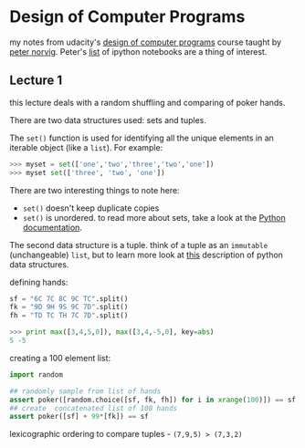 # Design of Computer Programs #

my notes from udacity's [design of computer programs](https://www.udacity.com/course/design-of-computer-programs--cs212) course taught by [peter norvig](http://norvig.com/). Peter's [list](http://norvig.com/ipython/README.html) of ipython notebooks are a thing of interest.  

## Lecture 1 ##

this lecture deals with a random shuffling and comparing of poker hands.  

There are two data structures used: sets and tuples.

The `set()` function is used for identifying all the unique elements in an iterable object (like a `list`). For example:  

```python
>>> myset = set(['one','two','three','two','one']) 
>>> myset set(['three', 'two', 'one'])
```

There are two interesting things to note here: 
- `set()` doesn't keep duplicate copies 
- `set()` is unordered. 
to read more about sets, take a look at the [Python documentation](http://docs.python.org/library/stdtypes.html#set).  

The second data structure is a tuple. think of a tuple as an `immutable` (unchangeable) `list`, but to learn more look at [this](http://docs.python.org/tutorial/datastructures.html#tuples-and-sequences) description of python data structures.  

defining hands:
```python
sf = "6C 7C 8C 9C TC".split() 
fk = "9D 9H 9S 9C 7D".split() 
fh = "TD TC TH 7C 7D".split()
```

```python
>>> print max([3,4,5,0]), max([3,4,-5,0], key=abs)
5 -5
```

creating a 100 element list:
```python
import random

## randomly sample from list of hands
assert poker([random.choice([sf, fk, fh]) for i in xrange(100)]) == sf
## create  concatenated list of 100 hands
assert poker([sf] + 99*[fk]) == sf
```

lexicographic ordering to compare tuples - `(7,9,5) > (7,3,2)`  

